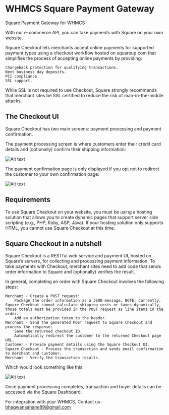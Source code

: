 # WHMCS Square Payment Gateway
Square Payment Gateway for WHMCS

With our e-commerce API, you can take payments with Square on your own website.

Square Checkout lets merchants accept online payments for supported payment types using a checkout workflow hosted on squareup.com that simplifies the process of accepting online payments by providing:

    Chargeback protection for qualifying transactions.
    Next business day deposits.
    PCI compliance.
    SSL support.

While SSL is not required to use Checkout, Square strongly recommends that merchant sites be SSL certified to reduce the risk of man-in-the-middle attacks.

## The Checkout UI

Square Checkout has two main screens: payment processing and payment confirmation.

The payment processing screen is where customers enter their credit card details and (optionally) confirm their shipping information:

![Alt text](https://docs.connect.squareup.com/assets/docs/checkout-screen-01-ed78eb4b8dc9074cae25f31b1a2d555735f64d99bbd2872ca664a7e29de3e077.png "Checkout")

The payment confirmation page is only displayed if you opt not to redirect the customer to your own confirmation page:

![Alt text](https://docs.connect.squareup.com/assets/docs/checkout-screen-02-de37e8f955599cb14f999d440ade31bc8f18dc8ba2ca15ca4ac8975e8477091c.png "Confirmation")

## Requirements

To use Square Checkout on your website, you must be using a hosting solution that allows you to create dynamic pages that support server side scripting (e.g., PHP, Ruby, ASP, Java). If your hosting solution only supports HTML, you cannot use Square Checkout at this time.

## Square Checkout in a nutshell

Square Checkout is a RESTful web service and payment UI, hosted on Square’s servers, for collecting and processing payment information. To take payments with Checkout, merchant sites need to add code that sends order information to Square and (optionally) verifies the result.

In general, completing an order with Square Checkout involves the following steps:

    Merchant - Create a POST request:
        Package the order information as a JSON message. NOTE: Currently, Square Checkout cannot calculate shipping costs or taxes dynamically, those totals must be provided in the POST request as line items in the order.
        Add an authorization token to the header.
    Merchant - Send the generated POST request to Square Checkout and process the response:
        Save the returned checkout ID.
        Automatically redirect the customer to the returned Checkout page URL.
    Customer - Provide payment details using the Square Checkout UI.
    Square Checkout - Process the transaction and sends email confirmation to merchant and customer.
    Merchant - Verify the transaction results.

Which would look something like this:

![Alt text](https://docs.connect.squareup.com/assets/docs/example-square-checkout-flow-20e0619fde88b6d5345618928159e45d79907f69837be66b395d66599c513a40.png "Square Checkout")

Once payment processing completes, transaction and buyer details can be accessed via the Square Dashboard.

For integration with your WHMCS, Contact us : bhagwansahane89@gmail.com
